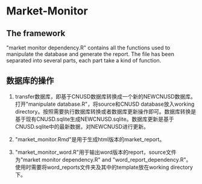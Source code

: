 # Market-Monitor
## The framework
"market monitor dependency.R" contains all the functions used to manipulate the database and generate the report.
The file has been separated into several parts, each part take a kind of function.

## 数据库的操作
1. transfer数据库，即基于CNUSD数据库转换成一个新的NEWCNUSD数据库。打开"manipulate database.R"，将source和CNUSD database放入working directory。按照需要执行数据库转换或者数据库更新操作即可。数据库转换是基于现有CNUSD.sqlite生成NEWCNUSD.sqlite。数据库更新是基于CNUSD.sqlite中的最新数据，对NEWCNUSD进行更新。

2. "market_monitor.Rmd"是用于生成html版本的market_report。

3. "market_monitor_word.R"用于输出word版本的report，source文件为"market monitor dependency.R" and "word_report_dependency.R"。使用时需要将word_reports文件夹及其中的template放在working directory下。
